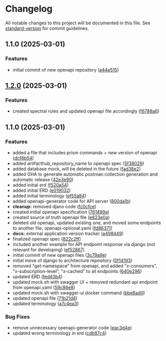 # Changelog

All notable changes to this project will be documented in this file. See [standard-version](https://github.com/conventional-changelog/standard-version) for commit guidelines.

## 1.1.0 (2025-03-01)


### Features

* initial commit of new openapi repository ([a44e515](https://github.com/DeanBaron/openapi-spec/commit/a44e515c603c1cc79ab13fd7289ffc1ac456ceba))

## [1.2.0](https://github.com/DeanBaron/architecture/compare/api-1.1.0...api-1.2.0) (2025-03-01)


### Features

* created spectral rules and updated openapi file accordingly ([f6788a6](https://github.com/DeanBaron/architecture/commit/f6788a6f6c7743d3a918d35195813ecbc16bffc6))

## 1.1.0 (2025-03-01)


### Features

* added a file that includes prism commands + new version of openapi ([dcf8b54](https://github.com/DeanBaron/architecture/commit/dcf8b541fe94f5bbf7ad14c825a572231a32bcfa))
* added artifacthub_repository_name to openapi spec ([5f38029](https://github.com/DeanBaron/architecture/commit/5f380291a1c5f4615e47665e8bdcbd4518a2a9d7))
* added database mock, will be deleted in the future ([fad38e2](https://github.com/DeanBaron/architecture/commit/fad38e270a57251e6f9eccefa511adf5d4a2b88b))
* added GHA to generate automatic postman collection generation and automatic release ([42e3e90](https://github.com/DeanBaron/architecture/commit/42e3e9030e4d86366e60c71657ad2b15d0938336))
* added initial erd ([f520a54](https://github.com/DeanBaron/architecture/commit/f520a548991512accc06429e4559ea4e6b10f6e4))
* added initial ERD ([e019032](https://github.com/DeanBaron/architecture/commit/e0190328dc0d4b278142142fb8a90a1c48a2b652))
* added initial terminology ([ef55a84](https://github.com/DeanBaron/architecture/commit/ef55a843c20be0a8a41bbb455f4a7278edb85261))
* added openapi-generator code for API server ([800da1b](https://github.com/DeanBaron/architecture/commit/800da1b490a73c0b777604d13018a550d00fe348))
* **cleanup:** removed djano code ([fc0cfce](https://github.com/DeanBaron/architecture/commit/fc0cfcecd86c7b737202f256094cada45646da8f))
* created initial openapi specification ([761499a](https://github.com/DeanBaron/architecture/commit/761499a65192e5007d805a668717cad9f0bacad8))
* created source of truth openapi file ([e823e0a](https://github.com/DeanBaron/architecture/commit/e823e0a8774525da4ae825f65caefac9fbeb5549))
* deleted old openapi, updated existing one, and moved some endpoints to another file, openapi-optional.yaml ([fd86371](https://github.com/DeanBaron/architecture/commit/fd863716323cb4575606f7524d21c8ed11acaa89))
* **docs:** external application version tracker ([a498449](https://github.com/DeanBaron/architecture/commit/a498449c06ea372167aaa283e544ca6ef32bfd3c))
* finalized openapi spec ([822c2ff](https://github.com/DeanBaron/architecture/commit/822c2ff41b587b68411a8c3b5a93120b7d7e5533))
* included another example for API endpoint response via django (not relevant for developing) ([ef52867](https://github.com/DeanBaron/architecture/commit/ef5286751a741547901e06b59e035ba34e0c83f4))
* initial commit of new openapi files ([3c79a9e](https://github.com/DeanBaron/architecture/commit/3c79a9e4847b090c9e02e3a228e0b65afe699256))
* initial move of django to architecture repository ([0f14193](https://github.com/DeanBaron/architecture/commit/0f14193ef71682292c9d45141d21a8156d7bee0d))
* removed "get-namespace" from openapi, and added "x-consumers", "x-subscription-level", "x-cached" to all endpoints ([640e296](https://github.com/DeanBaron/architecture/commit/640e296b4b387e795884194a4be652699d80b23c))
* updated ERD ([fed43b4](https://github.com/DeanBaron/architecture/commit/fed43b482f306c707b4c53c0c4ef5aaf62db1194))
* updated mock.sh with swagger UI + removed redundant api endpoint from openapi.yaml ([59c86e8](https://github.com/DeanBaron/architecture/commit/59c86e88b070fd107d84ce8bda2a792068ba9f1a))
* updated mock.sh with swagger-ui docker command ([bbe8ad0](https://github.com/DeanBaron/architecture/commit/bbe8ad0f67b584b1c5a2e1c2a4dfbc513af92474))
* updated openapi file ([71b21d4](https://github.com/DeanBaron/architecture/commit/71b21d4b50c69f5e471ee2d311bd429a0e40e3db))
* updated terminology ([a7c4ea3](https://github.com/DeanBaron/architecture/commit/a7c4ea37bbd935a0c247ad73148e96d7d8330e63))


### Bug Fixes

* remove unnecessary openapi-generator code ([eac3d4e](https://github.com/DeanBaron/architecture/commit/eac3d4ea7a036d0dec1b5cab7fd32372556f9031))
* updated wrong terminology in erd ([cdb87c4](https://github.com/DeanBaron/architecture/commit/cdb87c49f04a7d66d311f2e7e16b98e26eac28aa))
